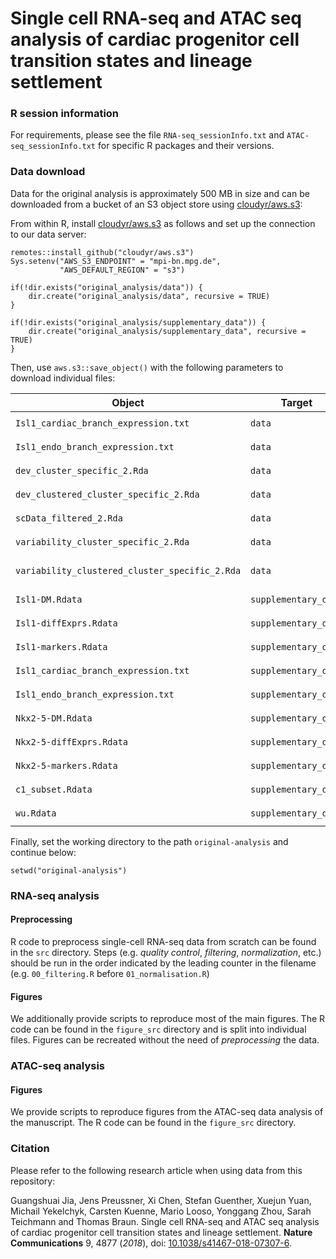 # Single cell RNA-seq and ATAC seq analysis of cardiac progenitor cell transition states and lineage settlement

### R session information

For requirements, please see the file `RNA-seq_sessionInfo.txt` and `ATAC-seq_sessionInfo.txt` for specific R packages and their versions.

### Data download

Data for the original analysis is approximately 500 MB in size and can be downloaded from a bucket of an S3 object store using [cloudyr/aws.s3](https://github.com/cloudyr/aws.s3):

From within R, install [cloudyr/aws.s3](https://github.com/cloudyr/aws.s3) as follows and set up the connection to our data server:

```
remotes::install_github("cloudyr/aws.s3")
Sys.setenv("AWS_S3_ENDPOINT" = "mpi-bn.mpg.de",
           "AWS_DEFAULT_REGION" = "s3")

if(!dir.exists("original_analysis/data")) {
    dir.create("original_analysis/data", recursive = TRUE)
}

if(!dir.exists("original_analysis/supplementary_data")) {
    dir.create("original_analysis/supplementary_data", recursive = TRUE)
}
```

Then, use `aws.s3::save_object()` with the following parameters to download individual files:

Object | Target | Call
------ | ------ | ----
`Isl1_cardiac_branch_expression.txt` | `data` | `aws.s3::save_object("original-data/Isl1_cardiac_branch_expression.txt", "data-cpc-2018", "original_analysis/data/Isl1_cardiac_branch_expression.txt")`
`Isl1_endo_branch_expression.txt` | `data` | `aws.s3::save_object("original-data/Isl1_endo_branch_expression.txt", "data-cpc-2018", "original_analysis/data/Isl1_endo_branch_expression.txt")`
`dev_cluster_specific_2.Rda` | `data` | `aws.s3::save_object("original-data/dev_cluster_specific_2.Rda", "data-cpc-2018", "original_analysis/data/dev_cluster_specific_2.Rda")`
`dev_clustered_cluster_specific_2.Rda` | `data` | `aws.s3::save_object("original-data/dev_clustered_cluster_specific_2.Rda", "data-cpc-2018", "original_analysis/data/dev_clustered_cluster_specific_2.Rda")`
`scData_filtered_2.Rda` | `data` | `aws.s3::save_object("original-data/scData_filtered_2.Rda", "data-cpc-2018", "original_analysis/data/scData_filtered_2.Rda")`
`variability_cluster_specific_2.Rda` | `data` | `aws.s3::save_object("original-data/variability_cluster_specific_2.Rda", "data-cpc-2018", "original_analysis/data/variability_cluster_specific_2.Rda")`
`variability_clustered_cluster_specific_2.Rda` | `data` | `aws.s3::save_object("original-data/variability_clustered_cluster_specific_2.Rda", "data-cpc-2018", "original_analysis/data/variability_clustered_cluster_specific_2.Rda")`
`Isl1-DM.Rdata` | `supplementary_data` | `aws.s3::save_object("original-data/Isl1-DM.Rdata", "data-cpc-2018", "original_analysis/supplementary_data/Isl1-DM.Rdata")`
`Isl1-diffExprs.Rdata` | `supplementary_data` | `aws.s3::save_object("original-data/Isl1-diffExprs.Rdata", "data-cpc-2018", "original_analysis/supplementary_data/variability_clustered_cluster_specific_2.Rda")`
`Isl1-markers.Rdata` | `supplementary_data` | `aws.s3::save_object("original-data/Isl1-markers.Rdata", "data-cpc-2018", "original_analysis/supplementary_data/Isl1-markers.Rdata")`
`Isl1_cardiac_branch_expression.txt` | `supplementary_data` | `aws.s3::save_object("original-data/Isl1_cardiac_branch_expression.txt", "data-cpc-2018", "original_analysis/supplementary_data/Isl1_cardiac_branch_expression.txt")`
`Isl1_endo_branch_expression.txt` | `supplementary_data` | `aws.s3::save_object("original-data/Isl1_endo_branch_expression.txt", "data-cpc-2018", "original_analysis/supplementary_data/Isl1_endo_branch_expression.txt")`
`Nkx2-5-DM.Rdata` | `supplementary_data` | `aws.s3::save_object("original-data/Nkx2-5-DM.Rdata", "data-cpc-2018", "original_analysis/supplementary_data/Nkx2-5-DM.Rdata")`
`Nkx2-5-diffExprs.Rdata` | `supplementary_data` | `aws.s3::save_object("original-data/Nkx2-5-diffExprs.Rdata", "data-cpc-2018", "original_analysis/supplementary_data/Nkx2-5-diffExprs.Rdata")`
`Nkx2-5-markers.Rdata` | `supplementary_data` | `aws.s3::save_object("original-data/Nkx2-5-markers.Rdata", "data-cpc-2018", "original_analysis/supplementary_data/Nkx2-5-markers.Rdata")`
`c1_subset.Rdata` | `supplementary_data` | `aws.s3::save_object("original-data/c1_subset.Rdata", "data-cpc-2018", "original_analysis/supplementary_data/c1_subset.Rdata")`
`wu.Rdata` | `supplementary_data` | `aws.s3::save_object("original-data/wu.Rdata", "data-cpc-2018", "original_analysis/supplementary_data/wu.Rdata")`

Finally, set the working directory to the path `original-analysis` and continue below:

```
setwd("original-analysis")
```

### RNA-seq analysis

#### Preprocessing

R code to preprocess single-cell RNA-seq data from scratch can be found in the `src` directory. Steps (e.g. *quality control*, *filtering*, *normalization*, etc.) should be run in the order indicated by the leading counter in the filename (e.g. `00_filtering.R` before `01_normalisation.R`)

#### Figures

We additionally provide scripts to reproduce most of the main figures. The R code can be found in the `figure_src` directory and is split into individual files. Figures can be recreated without the need of *preprocessing* the data.

### ATAC-seq analysis

#### Figures

We provide scripts to reproduce figures from the ATAC-seq data analysis of the manuscript. The R code can be found in the `figure_src` directory.

### Citation

Please refer to the following research article when using data from this repository:

Guangshuai Jia, Jens Preussner, Xi Chen, Stefan Guenther, Xuejun Yuan, Michail Yekelchyk, Carsten Kuenne, Mario Looso, Yonggang Zhou, Sarah Teichmann and Thomas Braun. Single cell RNA-seq and ATAC seq analysis of cardiac progenitor cell transition states and lineage settlement. **Nature Communications** 9, 4877 (*2018*), doi: [10.1038/s41467-018-07307-6](https://doi.org/10.1038/s41467-018-07307-6).
